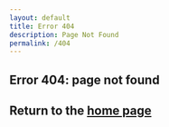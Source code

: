 ```yaml
---
layout: default
title: Error 404
description: Page Not Found
permalink: /404
---
```


## Error 404: page not found

## Return to the [home page](https://shulker.fun)